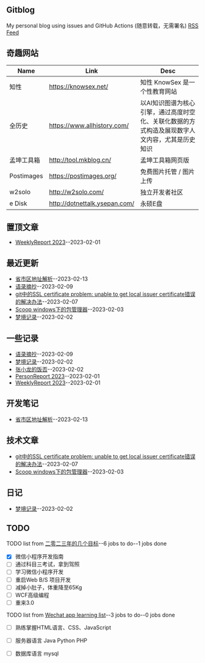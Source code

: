 ## Gitblog
My personal blog using issues and GitHub Actions (随意转载，无需署名)
[RSS Feed](https://raw.githubusercontent.com/haoz0x139/myblog/master/feed.xml)
## 奇趣网站
| Name | Link | Desc | 
 | ---- | ---- | ---- |
| 知性 | https://knowsex.net/ | 知性 KnowSex 是一个性教育网站 |
| 全历史 | https://www.allhistory.com/ | 以AI知识图谱为核心引擎，通过高度时空化、关联化数据的方式构造及展现数字人文内容，尤其是历史知识 |
| 孟坤工具箱 | http://tool.mkblog.cn/ | 孟坤工具箱网页版 |
| Postimages | https://postimages.org/ | 免费图片托管 / 图片上传 |
| w2solo | http://w2solo.com/ | 独立开发者社区 |
|  e Disk | http://dotnettalk.ysepan.com/ |  永硕E盘 |
## 置顶文章
- [WeeklyReport 2023](https://github.com/haoz0x139/myblog/issues/1)--2023-02-01
## 最近更新
- [省市区地址解析](https://github.com/haoz0x139/myblog/issues/12)--2023-02-13
- [语录摘抄](https://github.com/haoz0x139/myblog/issues/11)--2023-02-09
- [git中的SSL certificate problem: unable to get local issuer certificate错误的解决办法](https://github.com/haoz0x139/myblog/issues/10)--2023-02-07
- [Scoop windows下的包管理器](https://github.com/haoz0x139/myblog/issues/9)--2023-02-03
- [梦境记录](https://github.com/haoz0x139/myblog/issues/8)--2023-02-02
## 一些记录
- [语录摘抄](https://github.com/haoz0x139/myblog/issues/11)--2023-02-09
- [梦境记录](https://github.com/haoz0x139/myblog/issues/8)--2023-02-02
- [张小龙的饭否](https://github.com/haoz0x139/myblog/issues/4)--2023-02-02
- [PersonReport 2023](https://github.com/haoz0x139/myblog/issues/2)--2023-02-01
- [WeeklyReport 2023](https://github.com/haoz0x139/myblog/issues/1)--2023-02-01
## 开发笔记
- [省市区地址解析](https://github.com/haoz0x139/myblog/issues/12)--2023-02-13
## 技术文章
- [git中的SSL certificate problem: unable to get local issuer certificate错误的解决办法](https://github.com/haoz0x139/myblog/issues/10)--2023-02-07
- [Scoop windows下的包管理器](https://github.com/haoz0x139/myblog/issues/9)--2023-02-03
## 日记
- [梦境记录](https://github.com/haoz0x139/myblog/issues/8)--2023-02-02
## TODO
TODO list from [二零二三年的几个目标](https://github.com/haoz0x139/myblog/issues/7)--6 jobs to do--1 jobs done
- [x]  微信小程序开发指南
- [ ]  通过科目三考试，拿到驾照
- [ ]  学习微信小程序开发
- [ ]  重启Web B/S 项目开发
- [ ]  减掉小肚子，体重降至65Kg
- [ ]  WCF高级编程 
- [ ]  重来3.0

TODO list from [Wechat app  learning list](https://github.com/haoz0x139/myblog/issues/5)--3 jobs to do--0 jobs done
- [ ]  熟练掌握HTML语言、CSS、JavaScript
- [ ]  服务器语言 Java Python PHP
- [ ]  数据库语言 mysql

